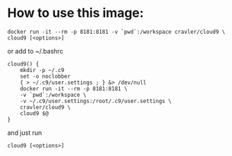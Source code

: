 # How to use this image:

    docker run -it --rm -p 8181:8181 -v `pwd`:/workspace cravler/cloud9 \
    cloud9 [<options>]

or add to ~/.bashrc

    cloud9() {
        mkdir -p ~/.c9
        set -o noclobber
        { > ~/.c9/user.settings ; } &> /dev/null
        docker run -it --rm -p 8181:8181 \
        -v `pwd`:/workspace \
        -v ~/.c9/user.settings:/root/.c9/user.settings \
        cravler/cloud9 \
        cloud9 $@
    }

and just run

    cloud9 [<options>]
